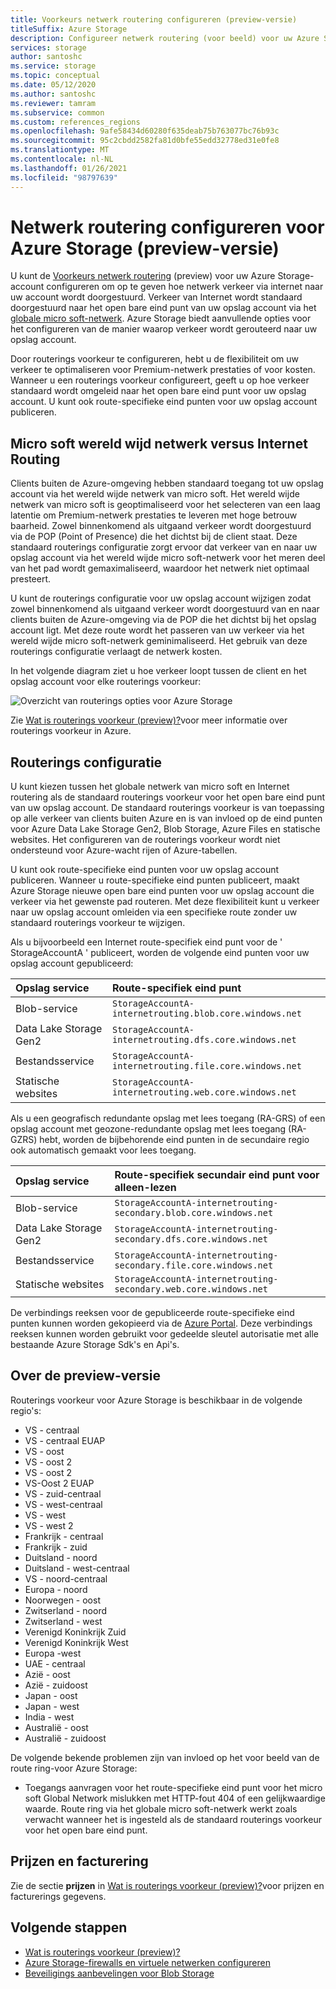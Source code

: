 ```yaml
---
title: Voorkeurs netwerk routering configureren (preview-versie)
titleSuffix: Azure Storage
description: Configureer netwerk routering (voor beeld) voor uw Azure Storage-account om op te geven hoe netwerk verkeer via internet naar uw account wordt doorgestuurd.
services: storage
author: santoshc
ms.service: storage
ms.topic: conceptual
ms.date: 05/12/2020
ms.author: santoshc
ms.reviewer: tamram
ms.subservice: common
ms.custom: references_regions
ms.openlocfilehash: 9afe58434d60280f635deab75b763077bc76b93c
ms.sourcegitcommit: 95c2cbdd2582fa81d0bfe55edd32778ed31e0fe8
ms.translationtype: MT
ms.contentlocale: nl-NL
ms.lasthandoff: 01/26/2021
ms.locfileid: "98797639"
---
```

# <a name="configure-network-routing-preference-for-azure-storage-preview"></a>Netwerk routering configureren voor Azure Storage (preview-versie)

U kunt de [Voorkeurs netwerk routering](../../virtual-network/routing-preference-overview.md) (preview) voor uw Azure Storage-account configureren om op te geven hoe netwerk verkeer via internet naar uw account wordt doorgestuurd. Verkeer van Internet wordt standaard doorgestuurd naar het open bare eind punt van uw opslag account via het [globale micro soft-netwerk](../../networking/microsoft-global-network.md). Azure Storage biedt aanvullende opties voor het configureren van de manier waarop verkeer wordt gerouteerd naar uw opslag account.

Door routerings voorkeur te configureren, hebt u de flexibiliteit om uw verkeer te optimaliseren voor Premium-netwerk prestaties of voor kosten. Wanneer u een routerings voorkeur configureert, geeft u op hoe verkeer standaard wordt omgeleid naar het open bare eind punt voor uw opslag account. U kunt ook route-specifieke eind punten voor uw opslag account publiceren.

## <a name="microsoft-global-network-versus-internet-routing"></a>Micro soft wereld wijd netwerk versus Internet Routing

Clients buiten de Azure-omgeving hebben standaard toegang tot uw opslag account via het wereld wijde netwerk van micro soft. Het wereld wijde netwerk van micro soft is geoptimaliseerd voor het selecteren van een laag latentie om Premium-netwerk prestaties te leveren met hoge betrouw baarheid. Zowel binnenkomend als uitgaand verkeer wordt doorgestuurd via de POP (Point of Presence) die het dichtst bij de client staat. Deze standaard routerings configuratie zorgt ervoor dat verkeer van en naar uw opslag account via het wereld wijde micro soft-netwerk voor het meren deel van het pad wordt gemaximaliseerd, waardoor het netwerk niet optimaal presteert.

U kunt de routerings configuratie voor uw opslag account wijzigen zodat zowel binnenkomend als uitgaand verkeer wordt doorgestuurd van en naar clients buiten de Azure-omgeving via de POP die het dichtst bij het opslag account ligt. Met deze route wordt het passeren van uw verkeer via het wereld wijde micro soft-netwerk geminimaliseerd. Het gebruik van deze routerings configuratie verlaagt de netwerk kosten.

In het volgende diagram ziet u hoe verkeer loopt tussen de client en het opslag account voor elke routerings voorkeur:

![Overzicht van routerings opties voor Azure Storage](media/network-routing-preference/routing-options-diagram.png)

Zie [Wat is routerings voorkeur (preview)?](../../virtual-network/routing-preference-overview.md)voor meer informatie over routerings voorkeur in Azure.

## <a name="routing-configuration"></a>Routerings configuratie

U kunt kiezen tussen het globale netwerk van micro soft en Internet routering als de standaard routerings voorkeur voor het open bare eind punt van uw opslag account. De standaard routerings voorkeur is van toepassing op alle verkeer van clients buiten Azure en is van invloed op de eind punten voor Azure Data Lake Storage Gen2, Blob Storage, Azure Files en statische websites. Het configureren van de routerings voorkeur wordt niet ondersteund voor Azure-wacht rijen of Azure-tabellen.

U kunt ook route-specifieke eind punten voor uw opslag account publiceren. Wanneer u route-specifieke eind punten publiceert, maakt Azure Storage nieuwe open bare eind punten voor uw opslag account die verkeer via het gewenste pad routeren. Met deze flexibiliteit kunt u verkeer naar uw opslag account omleiden via een specifieke route zonder uw standaard routerings voorkeur te wijzigen.

Als u bijvoorbeeld een Internet route-specifiek eind punt voor de ' StorageAccountA ' publiceert, worden de volgende eind punten voor uw opslag account gepubliceerd:

| Opslag service        | Route-specifiek eind punt                                  |
| :--------------------- | :------------------------------------------------------- |
| Blob-service           | `StorageAccountA-internetrouting.blob.core.windows.net`  |
| Data Lake Storage Gen2 | `StorageAccountA-internetrouting.dfs.core.windows.net`   |
| Bestandsservice           | `StorageAccountA-internetrouting.file.core.windows.net`  |
| Statische websites        | `StorageAccountA-internetrouting.web.core.windows.net`   |

Als u een geografisch redundante opslag met lees toegang (RA-GRS) of een opslag account met geozone-redundante opslag met lees toegang (RA-GZRS) hebt, worden de bijbehorende eind punten in de secundaire regio ook automatisch gemaakt voor lees toegang.

| Opslag service        | Route-specifiek secundair eind punt voor alleen-lezen                        |
| :--------------------- | :----------------------------------------------------------------- |
| Blob-service           | `StorageAccountA-internetrouting-secondary.blob.core.windows.net`  |
| Data Lake Storage Gen2 | `StorageAccountA-internetrouting-secondary.dfs.core.windows.net`   |
| Bestandsservice           | `StorageAccountA-internetrouting-secondary.file.core.windows.net`  |
| Statische websites        | `StorageAccountA-internetrouting-secondary.web.core.windows.net`   |

De verbindings reeksen voor de gepubliceerde route-specifieke eind punten kunnen worden gekopieerd via de [Azure Portal](https://portal.azure.com). Deze verbindings reeksen kunnen worden gebruikt voor gedeelde sleutel autorisatie met alle bestaande Azure Storage Sdk's en Api's.

## <a name="about-the-preview"></a>Over de preview-versie

Routerings voorkeur voor Azure Storage is beschikbaar in de volgende regio's:

- VS - centraal 
- VS - centraal EUAP
- VS - oost 
- VS - oost 2
- VS - oost 2 
- VS-Oost 2 EUAP
- VS - zuid-centraal
- VS - west-centraal
- VS - west 
- VS - west 2 
- Frankrijk - centraal 
- Frankrijk - zuid 
- Duitsland - noord 
- Duitsland - west-centraal 
- VS - noord-centraal
- Europa - noord 
- Noorwegen - oost 
- Zwitserland - noord
- Zwitserland - west
- Verenigd Koninkrijk Zuid 
- Verenigd Koninkrijk West 
- Europa -west 
- UAE - centraal
- Azië - oost 
- Azië - zuidoost 
- Japan - oost 
- Japan - west 
- India - west
- Australië - oost 
- Australië - zuidoost 

De volgende bekende problemen zijn van invloed op het voor beeld van de route ring-voor Azure Storage:

- Toegangs aanvragen voor het route-specifieke eind punt voor het micro soft Global Network mislukken met HTTP-fout 404 of een gelijkwaardige waarde. Route ring via het globale micro soft-netwerk werkt zoals verwacht wanneer het is ingesteld als de standaard routerings voorkeur voor het open bare eind punt.

## <a name="pricing-and-billing"></a>Prijzen en facturering

Zie de sectie **prijzen** in [Wat is routerings voorkeur (preview)?](../../virtual-network/routing-preference-overview.md#pricing)voor prijzen en facturerings gegevens.

## <a name="next-steps"></a>Volgende stappen

- [Wat is routerings voorkeur (preview)?](../../virtual-network/routing-preference-overview.md)
- [Azure Storage-firewalls en virtuele netwerken configureren](storage-network-security.md)
- [Beveiligings aanbevelingen voor Blob Storage](../blobs/security-recommendations.md)
